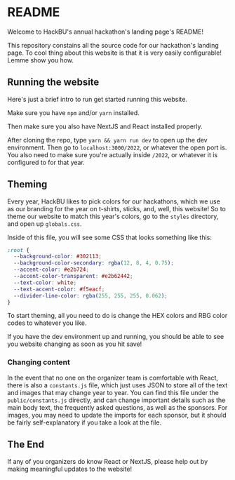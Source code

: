 # README

Welcome to HackBU's annual hackathon's landing page's README!

This repository constains all the source code for our hackathon's landing page. To cool thing about this website is that it is very easily configurable! Lemme show you how.

## Running the website

Here's just a brief intro to run get started running this website.

Make sure you have `npm` and/or `yarn` installed.

Then make sure you also have NextJS and React installed properly.

After cloning the repo, type `yarn && yarn run dev` to open up the dev environment. Then go to `localhost:3000/2022`, or whatever the open port is. You also need to make sure you're actually inside `/2022`, or whatever it is configured to for that year.

## Theming

Every year, HackBU likes to pick colors for our hackathons, which we use as our branding for the year on t-shirts, sticks, and, well, this website! So to theme our website to match this year's colors, go to the `styles` directory, and open up `globals.css`.

Inside of this file, you will see some CSS that looks something like this:

```css
:root {
  --background-color: #302113;
  --background-color-secondary: rgba(12, 8, 4, 0.75);
  --accent-color: #e2b724;
  --accent-color-transparent: #e2b62442;
  --text-color: white;
  --text-accent-color: #f5eacf;
  --divider-line-color: rgba(255, 255, 255, 0.062);
}
```

To start theming, all you need to do is change the HEX colors and RBG color codes to whatever you like.

If you have the dev environment up and running, you should be able to see you website changing as soon as you hit save!

### Changing content

In the event that no one on the organizer team is comfortable with React, there is also a `constants.js` file, which just uses JSON to store all of the text and images that may change year to year. You can find this file under the `public/constants.js` directly, and can change important details such as the main body text, the frequently asked questions, as well as the sponsors. For images, you may need to update the imports for each sponsor, but it should be fairly self-explanatory if you take a look at the file.

## The End

If any of you organizers do know React or NextJS, please help out by making meaningful updates to the website!
